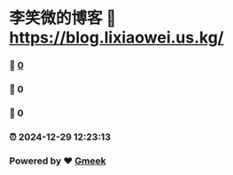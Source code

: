 # 李笑微的博客 :link: https://blog.lixiaowei.us.kg/ 
### :page_facing_up: [0](https://blog.lixiaowei.us.kg//tag.html) 
### :speech_balloon: 0 
### :hibiscus: 0 
### :alarm_clock: 2024-12-29 12:23:13 
### Powered by :heart: [Gmeek](https://github.com/Meekdai/Gmeek)

